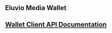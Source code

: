 ## Eluvio Media Wallet

## [Wallet Client API Documentation](https://eluv-io.github.io/elv-media-wallet/ElvWalletClient.html)
